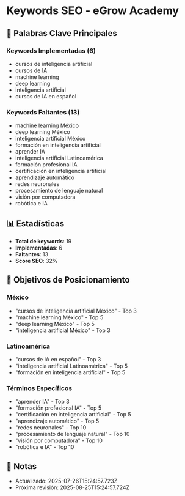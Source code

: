 # Keywords SEO - eGrow Academy

## 🎯 Palabras Clave Principales

### Keywords Implementadas (6)
- cursos de inteligencia artificial
- cursos de IA
- machine learning
- deep learning
- inteligencia artificial
- cursos de IA en español

### Keywords Faltantes (13)
- machine learning México
- deep learning México
- inteligencia artificial México
- formación en inteligencia artificial
- aprender IA
- inteligencia artificial Latinoamérica
- formación profesional IA
- certificación en inteligencia artificial
- aprendizaje automático
- redes neuronales
- procesamiento de lenguaje natural
- visión por computadora
- robótica e IA

## 📊 Estadísticas
- **Total de keywords**: 19
- **Implementadas**: 6
- **Faltantes**: 13
- **Score SEO**: 32%

## 🎯 Objetivos de Posicionamiento

### México
- "cursos de inteligencia artificial México" - Top 3
- "machine learning México" - Top 5
- "deep learning México" - Top 5
- "inteligencia artificial México" - Top 3

### Latinoamérica
- "cursos de IA en español" - Top 3
- "inteligencia artificial Latinoamérica" - Top 5
- "formación en inteligencia artificial" - Top 5

### Términos Específicos
- "aprender IA" - Top 3
- "formación profesional IA" - Top 5
- "certificación en inteligencia artificial" - Top 5
- "aprendizaje automático" - Top 5
- "redes neuronales" - Top 10
- "procesamiento de lenguaje natural" - Top 10
- "visión por computadora" - Top 10
- "robótica e IA" - Top 10

## 📝 Notas
- Actualizado: 2025-07-26T15:24:57.723Z
- Próxima revisión: 2025-08-25T15:24:57.724Z
